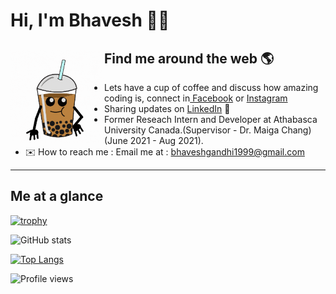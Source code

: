 # Hi, I'm Bhavesh 👋🏼 

## Find me around the web 🌎 <a href="https://github.com/sponsors/M0nica"><img align="left" width="150" height="150" src="https://github.com/Sayantan-world/temporary-images/blob/master/coffee.gif?raw=true"></a>

- Lets have a cup of coffee and discuss how amazing coding is, connect in<a href="https://www.facebook.com/bhavesh.gandhi.927/" target="_blank"> Facebook</a> or <a href="https://www.instagram.com/_bhavesh.here_/?hl=en" target="_blank"> Instagram</a>
- Sharing updates on <a href="https://www.linkedin.com/in/bhavesh-g-23672416b/" target="_blank">LinkedIn</a> 💼
- Former Reseach Intern and Developer at Athabasca University Canada.(Supervisor - Dr. Maiga Chang) (June 2021 - Aug 2021).
- ✉️ How to reach me : Email me at : bhaveshgandhi1999@gmail.com
---

## Me at a glance

[![trophy](https://github-profile-trophy.vercel.app/?username=SeekerHub&show_icons=true&theme=darkhub)](https://github.com/ryo-ma/github-profile-trophy)

![GitHub stats](https://github-readme-stats.vercel.app/api?username=SeekerHub&show_icons=true&theme=radical) 

[![Top Langs](https://github-readme-stats.vercel.app/api/top-langs/?username=SeekerHub&show_icons=true&theme=radical)](https://github.com/anuraghazra/github-readme-stats)

![Profile views](https://gpvc.arturio.dev/SeekerHub) 

<!--
**SeekerHub/SeekerHub** is a ✨ _special_ ✨ repository because its `README.md` (this file) appears on your GitHub profile.



Here are some ideas to get you started:

- 🔭 I’m currently working on ...
- 🌱 I’m currently learning ...
- 👯 I’m looking to collaborate on ...
- 🤔 I’m looking for help with ...
- 💬 Ask me about ...
- 📫 How to reach me: ...
- 😄 Pronouns: ...
- ⚡ Fun fact: ...
-->
